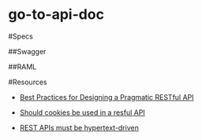 # go-to-api-doc

#Specs

##Swagger

##RAML

#Resources

- [Best Practices for Designing a Pragmatic RESTful API](http://www.vinaysahni.com/best-practices-for-a-pragmatic-restful-api)

- [Should cookies be used in a resful API](http://programmers.stackexchange.com/questions/141019/should-cookies-be-used-in-a-restful-api)

- [REST APIs must be hypertext-driven](http://roy.gbiv.com/untangled/2008/rest-apis-must-be-hypertext-driven)
